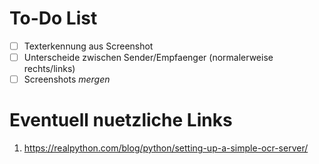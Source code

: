 # To-Do List
- [ ] Texterkennung aus Screenshot
- [ ] Unterscheide zwischen Sender/Empfaenger (normalerweise rechts/links)
- [ ] Screenshots *mergen*

# Eventuell nuetzliche Links
1. https://realpython.com/blog/python/setting-up-a-simple-ocr-server/
